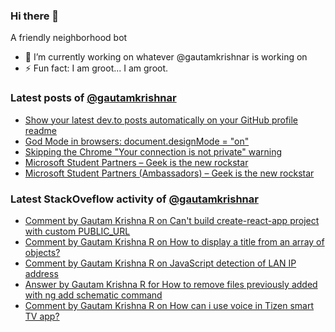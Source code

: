 ### Hi there 👋
A friendly neighborhood bot

- 🔭 I’m currently working on whatever @gautamkrishnar is working on
- ⚡ Fun fact: I am groot... I am groot.

### Latest posts of [@gautamkrishnar](https://github.com/gautamkrishnar) 
<!-- BLOG-POST-LIST:START -->
- [Show your latest dev.to posts automatically on your GitHub profile readme](https://dev.to/gautamkrishnar/show-your-latest-dev-to-posts-automatically-in-your-github-profile-readme-3nk8)
- [God Mode in browsers: document.designMode = "on"](https://dev.to/gautamkrishnar/god-mode-in-browsers-document-designmode-on-2pmo)
- [Skipping the Chrome "Your connection is not private" warning](https://dev.to/gautamkrishnar/quickbits-1-skipping-the-chrome-your-connection-is-not-private-warning-4kp1)
- [Microsoft Student Partners – Geek is the new rockstar](https://dev.to/gautamkrishnar/microsoft-student-partners--geek-is-the-new-rockstar)
- [Microsoft Student Partners (Ambassadors) – Geek is the new rockstar](https://www.gautamkrishnar.com/microsoft-student-partners/)
<!-- BLOG-POST-LIST:END -->

### Latest StackOveflow activity of [@gautamkrishnar](https://github.com/gautamkrishnar)
<!-- STACKOVERFLOW:START -->
- [Comment by Gautam Krishna R on Can't build create-react-app project with custom PUBLIC_URL](https://stackoverflow.com/questions/42686149/cant-build-create-react-app-project-with-custom-public-url/54092796#54092796)
- [Comment by Gautam Krishna R on How to display a title from an array of objects?](https://stackoverflow.com/questions/58301152/how-to-display-a-title-from-an-array-of-objects)
- [Comment by Gautam Krishna R on JavaScript detection of LAN IP address](https://stackoverflow.com/questions/56711611/javascript-detection-of-lan-ip-address)
- [Answer by Gautam Krishna R for How to remove files previously added with ng add schematic command](https://stackoverflow.com/questions/57654689/how-to-remove-files-previously-added-with-ng-add-schematic-command/57655411#57655411)
- [Comment by Gautam Krishna R on How can i use voice in Tizen smart TV app?](https://stackoverflow.com/questions/55349614/how-can-i-use-voice-in-tizen-smart-tv-app)
<!-- STACKOVERFLOW:END -->
